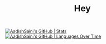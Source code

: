 <h1 align="center">
Hey
</h1><br />

[![AadishSaini's GitHub | Stats](https://stats.quira.sh/AadishSaini/github?theme=dark)](https://quira.sh?utm_source=widgets&utm_campaign=AadishSaini)
[![AadishSaini's GitHub | Languages Over Time](https://stats.quira.sh/AadishSaini/languages-over-time?theme=dark)](https://quira.sh?utm_source=widgets&utm_campaign=AadishSaini)
